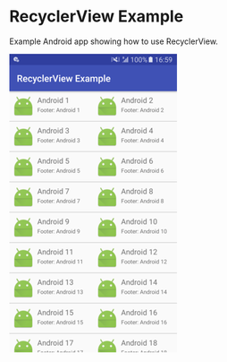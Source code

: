 RecyclerView Example
====================

Example Android app showing how to use RecyclerView.

![App Screenshot](assets/screenshot_w300.png)
